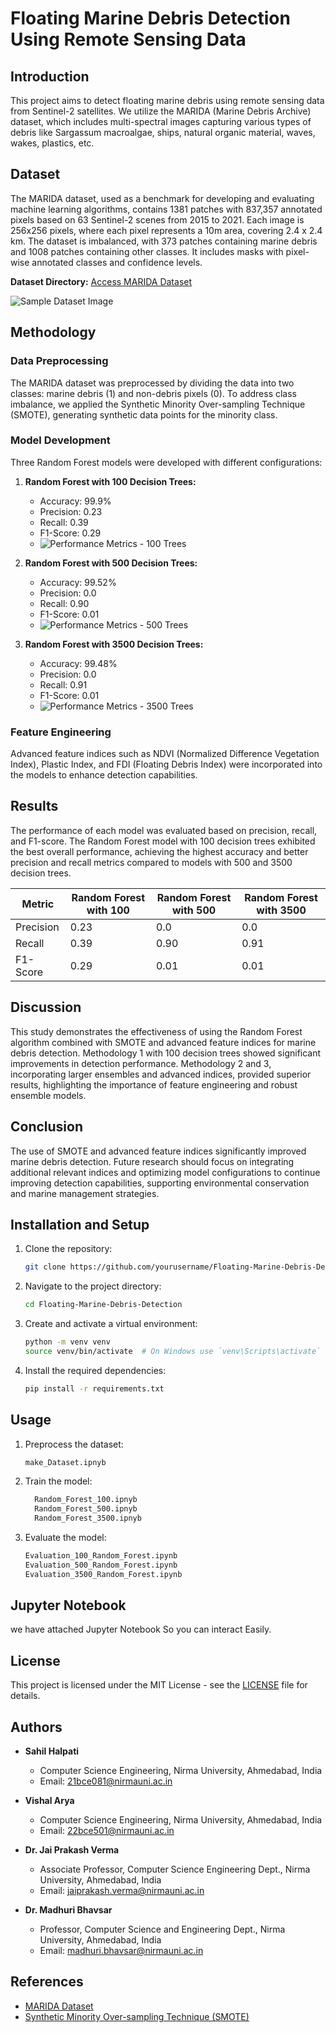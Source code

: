 # Floating Marine Debris Detection Using Remote Sensing Data

## Introduction

This project aims to detect floating marine debris using remote sensing data from Sentinel-2 satellites. We utilize the MARIDA (Marine Debris Archive) dataset, which includes multi-spectral images capturing various types of debris like Sargassum macroalgae, ships, natural organic material, waves, wakes, plastics, etc.

## Dataset

The MARIDA dataset, used as a benchmark for developing and evaluating machine learning algorithms, contains 1381 patches with 837,357 annotated pixels based on 63 Sentinel-2 scenes from 2015 to 2021. Each image is 256x256 pixels, where each pixel represents a 10m area, covering 2.4 x 2.4 km. The dataset is imbalanced, with 373 patches containing marine debris and 1008 patches containing other classes. It includes masks with pixel-wise annotated classes and confidence levels.

**Dataset Directory:**
[Access MARIDA Dataset](https://marida-dataset-link)

![Sample Dataset Image](path_to_your_image_on_github.jpg)

## Methodology

### Data Preprocessing

The MARIDA dataset was preprocessed by dividing the data into two classes: marine debris (1) and non-debris pixels (0). To address class imbalance, we applied the Synthetic Minority Over-sampling Technique (SMOTE), generating synthetic data points for the minority class.

### Model Development

Three Random Forest models were developed with different configurations:

1. **Random Forest with 100 Decision Trees:**
   - Accuracy: 99.9%
   - Precision: 0.23
   - Recall: 0.39
   - F1-Score: 0.29
   - ![Performance Metrics - 100 Trees](path_to_100_trees_image.jpg)

2. **Random Forest with 500 Decision Trees:**
   - Accuracy: 99.52%
   - Precision: 0.0
   - Recall: 0.90
   - F1-Score: 0.01
   - ![Performance Metrics - 500 Trees](path_to_500_trees_image.jpg)

3. **Random Forest with 3500 Decision Trees:**
   - Accuracy: 99.48%
   - Precision: 0.0
   - Recall: 0.91
   - F1-Score: 0.01
   - ![Performance Metrics - 3500 Trees](path_to_3500_trees_image.jpg)

### Feature Engineering

Advanced feature indices such as NDVI (Normalized Difference Vegetation Index), Plastic Index, and FDI (Floating Debris Index) were incorporated into the models to enhance detection capabilities.

## Results

The performance of each model was evaluated based on precision, recall, and F1-score. The Random Forest model with 100 decision trees exhibited the best overall performance, achieving the highest accuracy and better precision and recall metrics compared to models with 500 and 3500 decision trees.

| Metric      | Random Forest with 100 | Random Forest with 500 | Random Forest with 3500 |
|-------------|-------------------------|------------------------|-------------------------|
| Precision   | 0.23                    | 0.0                    | 0.0                     |
| Recall      | 0.39                    | 0.90                   | 0.91                    |
| F1-Score    | 0.29                    | 0.01                   | 0.01                    |

## Discussion

This study demonstrates the effectiveness of using the Random Forest algorithm combined with SMOTE and advanced feature indices for marine debris detection. Methodology 1 with 100 decision trees showed significant improvements in detection performance. Methodology 2 and 3, incorporating larger ensembles and advanced indices, provided superior results, highlighting the importance of feature engineering and robust ensemble models.

## Conclusion

The use of SMOTE and advanced feature indices significantly improved marine debris detection. Future research should focus on integrating additional relevant indices and optimizing model configurations to continue improving detection capabilities, supporting environmental conservation and marine management strategies.

## Installation and Setup

1. Clone the repository:
    ```sh
    git clone https://github.com/yourusername/Floating-Marine-Debris-Detection.git
    ```
2. Navigate to the project directory:
    ```sh
    cd Floating-Marine-Debris-Detection
    ```
3. Create and activate a virtual environment:
    ```sh
    python -m venv venv
    source venv/bin/activate  # On Windows use `venv\Scripts\activate`
    ```
4. Install the required dependencies:
    ```sh
    pip install -r requirements.txt
    ```

## Usage

1. Preprocess the dataset:
    ```sh
    make_Dataset.ipnyb
    ```
2. Train the model:
    ```sh
      Random_Forest_100.ipnyb
      Random_Forest_500.ipnyb
      Random_Forest_3500.ipnyb
    ```
3. Evaluate the model:
    ```sh
    Evaluation_100_Random_Forest.ipynb
    Evaluation_500_Random_Forest.ipynb
    Evaluation_3500_Random_Forest.ipynb
    ```

## Jupyter Notebook
we have attached Jupyter Notebook So you can interact Easily.

## License

This project is licensed under the MIT License - see the [LICENSE](LICENSE) file for details.

## Authors

- **Sahil Halpati**
  - Computer Science Engineering, Nirma University, Ahmedabad, India
  - Email: 21bce081@nirmauni.ac.in

- **Vishal Arya**
  - Computer Science Engineering, Nirma University, Ahmedabad, India
  - Email: 22bce501@nirmauni.ac.in

- **Dr. Jai Prakash Verma**
  - Associate Professor, Computer Science Engineering Dept., Nirma University, Ahmedabad, India
  - Email: jaiprakash.verma@nirmauni.ac.in

- **Dr. Madhuri Bhavsar**
  - Professor, Computer Science and Engineering Dept., Nirma University, Ahmedabad, India
  - Email: madhuri.bhavsar@nirmauni.ac.in

## References

- [MARIDA Dataset](https://marida-dataset-link)
- [Synthetic Minority Over-sampling Technique (SMOTE)](https://smote-link)
